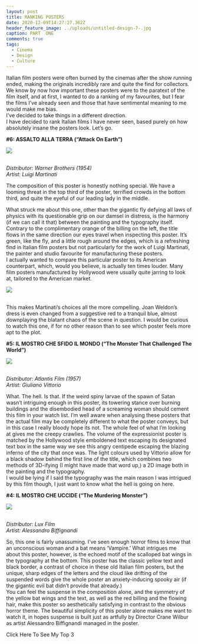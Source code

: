 ```yaml
---
layout: post
title: RANKING POSTERS
date: 2020-12-09T14:27:27.362Z
header_feature_image: ../uploads/untitled-design-7-.jpg
caption: PART  ONE
comments: true
tags:
  - Cinema
  - Design
  - Culture
---
```

Italian film posters were often burned by the cinemas after the show running ended, making the originals incredibly rare and quite the find for collectors. We know by now how important these posters were to the paratext of the film itself, and at first, I wanted to do a ranking of my favourites, but I fear the films I’ve already seen and those that have sentimental meaning to me would make me bias.\
I’ve decided to take things in a different direction.\
I have decided to rank Italian films I have never seen, based purely on how absolutely insane the posters look. Let’s go.

**\#6: ASSALTO ALLA TERRA (“Attack On Earth”)**

![](../uploads/locandina.jpg)

\
*Distributor: Warner Brothers (1954)*\
*Artist: Luigi Martinati*

The composition of this poster is honestly nothing special. We have a looming threat in the top third of the poster, terrified crowds in the bottom third, and quite the eyeful of our leading lady in the middle.

What struck me about this one, other than the gigantic fly defying all laws of physics with its questionable grip on our damsel in distress, is the harmony (if we can call it that) between the painting and the typography itself. Contrary to the complimentary orange of the billing on the left, the title flows in the same direction our eyes travel when inspecting this poster. It’s green, like the fly, and a little rough around the edges, which is a refreshing find in Italian film posters but not particularly for the work of Luigi Martinati, the painter and studio favourite for manufacturing these posters.\
I actually wanted to compare this particular poster to its American counterpart, which, would you believe, is actually ten times louder. Many film posters manufactured by Hollywood were usually quite jarring to look at, tailored to the American market.

![](../uploads/themhrws.jpg)

\
This makes Martinati’s choices all the more compelling. Joan Weldon’s dress is even changed from a suggestive red to a tranquil blue, almost downplaying the blatant chaos of the scene in question. I would be curious to watch this one, if for no other reason than to see which poster feels more apt to the plot.

**\#5: IL MOSTRO CHE SFIDO IL MONDO (“The Monster That Challenged The World”)**

![](../uploads/gettyimages-1137145816-1024x1024.jpg)

\
*Distributor: Atlantis Film (1957)*\
*Artist: Giuliano Vittorio*

What. The hell. Is that. If the weird spiny larvae of the spawn of Satan wasn’t intriguing enough in this poster, its towering stance over burning buildings and the disembodied head of a screaming woman should cement this film in your watch list. I’m well aware when analysing these posters that the actual film may be completely different to what the poster conveys, but in this case I really bloody hope its not. The whole feel of what I’m looking at gives me the creepy crawlies. The volume of the expressionist poster is matched by the Hollywood style emboldened text escaping its designated text box in the same way we see this angry centipede escaping the blazing inferno of the city that once was. The light colours used by Vittorio allow for a black shadow behind the first line of the title, which combines two methods of 3D-ifying (I might have made that word up,) a 2D image both in the painting and the typography.\
I would be lying if I said the typography was the main reason I was intrigued by this film though, I just want to know what the hell is going on here.

**\#4: IL MOSTRO CHE UCCIDE (“The Murdering Monster”)**

![](../uploads/ms03-2.webp)

\
*Distributor: Lux Film*\
*Artist: Alessandro Biffignandi*

So, this one is fairly unassuming. I’ve seen enough horror films to know that an unconscious woman and a bat means ‘Vampire.’ What intrigues me about this poster, however, is the echoed motif of the scalloped bat wings in the typography at the bottom. This poster has the classic yellow text and black border, a contrast of choice in these old Italian film posters, but the unique, sharp edges of the letters and the cloud like drifting of the suspended words give the whole poster an anxiety-inducing spooky air (if the gigantic evil bat didn’t provide that already.)\
You can feel the suspense in the composition alone, and the symmetry of the yellow bat wings and the text, as well as the red billing and the flowing hair, make this poster so aesthetically satisfying in contrast to the obvious horror theme. The beautiful simplicity of this poster alone makes me want to watch it, in hopes suspense is built just as artfully by Director Crane Wilbur as artist Alessandro Biffignandi managed in the poster.

Click Here To See My Top 3
